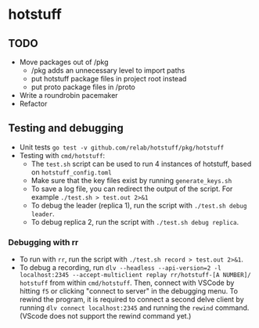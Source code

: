 # hotstuff

## TODO

* Move packages out of /pkg
  * /pkg adds an unnecessary level to import paths
  * put hotstuff package files in project root instead
  * put proto package files in /proto
* Write a roundrobin pacemaker
* Refactor

## Testing and debugging

* Unit tests `go test -v github.com/relab/hotstuff/pkg/hotstuff`
* Testing with `cmd/hotstuff`:
  * The `test.sh` script can be used to run 4 instances of hotstuff, based on `hotstuff_config.toml`
  * Make sure that the key files exist by running `generate_keys.sh`
  * To save a log file, you can redirect the output of the script. For example `./test.sh > test.out 2>&1`
  * To debug the leader (replica 1), run the script with `./test.sh debug leader`.
  * To debug replica 2, run the script with `./test.sh debug replica`.

### Debugging with rr

* To run with `rr`, run the script with `./test.sh record > test.out 2>&1`.
* To debug a recording, run `dlv --headless --api-version=2 -l localhost:2345 --accept-multiclient replay rr/hotstuff-[A
  NUMBER]/ hotstuff` from within `cmd/hotstuff`. Then, connect with VSCode by hitting `f5` or clicking "connect to
  server" in the debugging menu. To rewind the program, it is required to connect a second delve client by running `dlv
  connect localhost:2345` and running the `rewind` command. (VScode does not support the rewind command yet.)
